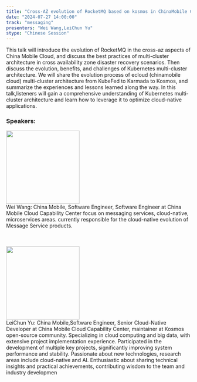 ```yaml
---
title: "Cross-AZ evolution of RocketMQ based on kosmos in ChinaMobile Cloud"
date: "2024-07-27 14:00:00" 
track: "messaging"
presenters: "Wei Wang,LeiChun Yu"
stype: "Chinese Session"
---
```

This talk will introduce the evolution of RocketMQ in the cross-az aspects of China Mobile Cloud, and discuss the best practices of multi-cluster architecture in cross availability zone disaster recovery scenarios. Then discuss the evolution, benefits, and challenges of Kubernetes multi-cluster architecture. We will share the evolution process of ecloud (chinamobile cloud) multi-cluster architecture from KubeFed to Karmada to Kosmos, and summarize the experiences and lessons learned along the way.
In this talk,listeners will gain a comprehensive understanding of Kubernetes multi-cluster architecture and learn how to leverage it to optimize cloud-native applications.
 ### Speakers: 
 <img src="https://sessionize.com/image/29cf-400o400o1-H7qiX1avThqGH1GzuT9AJL.jpg" width="200" /><br>Wei Wang:  China Mobile, Software Engineer, Software Engineer at China Mobile Cloud Capability Center
focus on messaging services, cloud-native, microservices areas. currently responsible for the cloud-native evolution of  Message Service products.

 <br><br><img src="https://sessionize.com/image/ea61-400o400o1-XqEyhKPoYLns6oYwfon2VB.jpg" width="200" /><br>LeiChun Yu: China Mobile,Software Engineer, Senior Cloud-Native Developer at China Mobile Cloud Capability Center, maintainer at Kosmos open-source community. Specializing in cloud computing and big data, with extensive project implementation experience. Participated in the development of multiple key projects, significantly improving system performance and stability. Passionate about new technologies, research areas include cloud-native and AI. Enthusiastic about sharing technical insights and practical achievements, contributing wisdom to the team and industry developmen
 <br><br>
